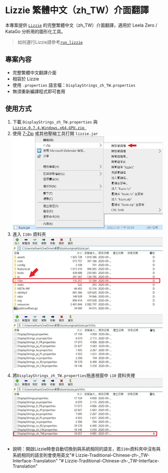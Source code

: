 # Lizzie 繁體中文（zh_TW）介面翻譯

本專案提供 [`Lizzie`](https://github.com/featurecat/lizzie) 的完整繁體中文（zh_TW）介面翻譯，適用於 Leela Zero / KataGo 分析用的圖形化工具。

> 如何運行Lizzie請參考[`run_lizzie`](https://github.com/EthanPan-code/run_lizzie)
## 專案內容

-  完整繁體中文翻譯介面
-  相容於 Lizzie 
-  使用 `.properties` 語言檔：`DisplayStrings_zh_TW.properties`
-  無須重新編譯程式即可套用

## 使用方式

1. 下載 `DisplayStrings_zh_TW.properties` 與 [`Lizzie.0.7.4.Windows.x64.GPU.zip
`](https://github.com/featurecat/lizzie/releases/download/0.7.4/Lizzie.0.7.4.Windows.x64.GPU.zip)
2. 使用 [7-Zip](https://www.7-zip.org/) 或其他壓縮工具打開 `lizzie.jar`
![7-Zip](pictures\7-Zip.jpg)
3. 進入 `I10n` 資料夾
![jar](pictures\jar.jpg)
![jar](pictures\I10n_before.jpg)
4. 將`DisplayStrings_zh_TW.properties`拖進視窗中 `i10` 資料夾裡
![jar](pictures\I10n_after.jpg)

- 說明：開啟Lizzie時會自動切換到與系統相同的語言，若`I10n`資料夾中沒有與系統相同的語言則會使用英文"# Lizzie-Traditional-Chinese-zh-_TW-Interface-Translation" 
"# Lizzie-Traditional-Chinese-zh-_TW-Interface-Translation" 
